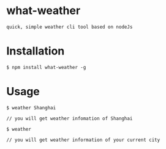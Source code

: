 # what-weather

    quick, simple weather cli tool based on nodeJs

# Installation

    $ npm install what-weather -g

# Usage

    $ weather Shanghai

    // you will get weather infomation of Shanghai

    $ weather

    // you will get weather information of your current city